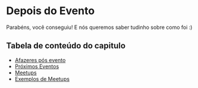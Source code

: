 # Depois do Evento

Parabéns, você conseguiu! E nós queremos saber tudinho sobre como foi :)

## Tabela de conteúdo do capitulo

- [Afazeres pós evento](todo_list.md)
- [Próximos Eventos](proximo_evento.md)
- [Meetups](meetups.md)
- [Exemplos de Meetups](exemplos_meetup.md)
